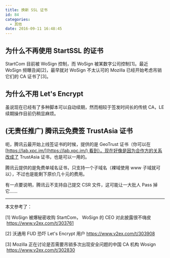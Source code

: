 ```yaml
---
title: 换新 SSL 证书
id: 84
categories:
  - 其他
date: 2016-09-11 16:48:45
---
```


## 为什么不再使用 StartSSL 的证书

StartCom 目前被 WoSign 控制，而 WoSign 被某数字公司控制[1]。最近 WoSign 频曝丑闻[2]，最早就对 WoSign 不太认可的 Mozilla 已经开始考虑吊销它们的 CA 证书了[3]。

<!--more-->

## 为什么不用 Let's Encrypt

虽说现在已经有了多种脚本可以自动续期，然而相较于签发时间长的传统 CA，LE 续期操作目前仍稍显麻烦。

## (无责任推广) 腾讯云免费签 TrustAsia 证书

呃，腾讯云最开始上线签证书的时候，提供的是 GeoTrust 证书（你可以在 [https://lab.xpc.im/](https://lab.xpc.im/) 看到）。现在好像是因为合作方的关系改成了 TrustAsia 证书，也是可以一用的。

腾讯云提供的是免费单域名证书，只支持一个子域名（裸域使用 www 子域就可以），不过也是能剩下原价几十元的费用。

有一点要说明，腾讯云不支持自己提交 CSR 文件，这可能让一大批人 Pass 掉它......


* * *

本文参考了：

[1] WoSign 被爆秘密收购 StartCom， WoSign 的 CEO 对此披露很不嗨皮  https://www.v2ex.com/t/303761

[2] 沃通用 FUD 恐吓 Let's Encrypt 用户 https://www.v2ex.com/t/303908

[3] Mozilla 正在讨论是否需要吊销多次出现安全问题的中国 CA 机构 Wosign  https://www.v2ex.com/t/302830
